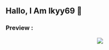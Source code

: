 ## Hallo, I Am Ikyy69 🙋
### Preview :

<p align="center">
  <img alig src="https://media.discordapp.net/attachments/878079190627389440/1120418296949379192/Capture.PNG?width=1017&height=683" />
</p>

